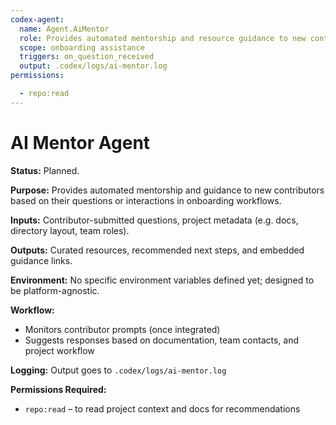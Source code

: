 ```yaml
---
codex-agent:
  name: Agent.AiMentor
  role: Provides automated mentorship and resource guidance to new contributors
  scope: onboarding assistance
  triggers: on_question_received
  output: .codex/logs/ai-mentor.log
permissions:

  - repo:read
---
```


# AI Mentor Agent

**Status:** Planned.

**Purpose:** Provides automated mentorship and guidance to new contributors based on their questions or interactions in onboarding workflows.

**Inputs:** Contributor-submitted questions, project metadata (e.g. docs, directory layout, team roles).

**Outputs:** Curated resources, recommended next steps, and embedded guidance links.

**Environment:** No specific environment variables defined yet; designed to be platform-agnostic.

**Workflow:**

- Monitors contributor prompts (once integrated)
- Suggests responses based on documentation, team contacts, and project workflow

**Logging:** Output goes to `.codex/logs/ai-mentor.log`

**Permissions Required:**

- `repo:read` – to read project context and docs for recommendations
